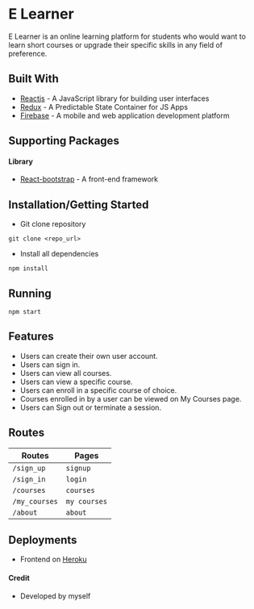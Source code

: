 # E Learner
E Learner is an online learning platform for students who would want to learn short courses or upgrade their specific skills in any field of preference. 

## Built With

* [Reactjs](https://reactjs.org/) - A JavaScript library for building user interfaces
* [Redux](https://redux.js.org/) - A Predictable State Container for JS Apps
* [Firebase](https://firebase.google.com/) - A mobile and web application development platform


## Supporting Packages
#### Library

* [React-bootstrap](https://react-bootstrap.github.io/) - A front-end framework

## Installation/Getting Started
* Git clone repository
``` 
git clone <repo_url>
```

* Install all dependencies
```
npm install
```
## Running
```
npm start
```
## Features
* Users can create their own user account.
* Users can sign in.
* Users can view all courses.
* Users can view a specific course.
* Users can enroll in a specific course of choice.
* Courses enrolled in by a user can be viewed on My Courses page.
* Users can Sign out or terminate a session.

## Routes
|  Routes |  Pages  |
|    --- |  ---  |
|  `/sign_up`  |  `signup`  |
|  `/sign_in`  |  `login`  |
|  `/courses`  |  `courses`  |
|  `/my_courses`  |  `my courses`  |
|  `/about`  |  `about`  |


## Deployments
* Frontend on [Heroku](http://e-learner-live.herokuapp.com/)

#### Credit
* Developed by myself

